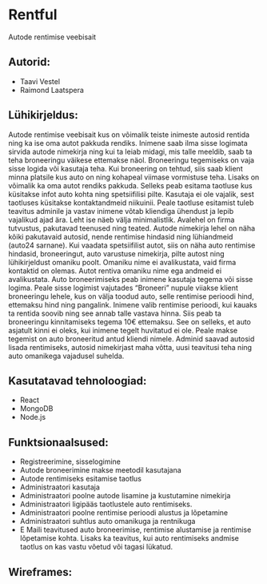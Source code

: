 # Rentful


Autode rentimise veebisait

## Autorid:

- Taavi Vestel 
- Raimond Laatspera

## Lühikirjeldus:

Autode rentimise veebisait kus on võimalik teiste inimeste autosid rentida ning ka ise oma autot pakkuda rendiks. Inimene saab ilma sisse logimata sirvida autode nimekirja ning kui ta leiab midagi, mis talle meeldib, saab ta teha broneeringu väikese ettemakse näol. Broneeringu tegemiseks on vaja sisse logida või kasutaja teha. Kui broneering on tehtud, siis saab klient minna platsile kus auto on ning kohapeal viimase vormistuse teha. 
Lisaks on võimalik ka oma autot rendiks pakkuda. Selleks peab esitama taotluse kus küsitakse infot auto kohta ning spetsiifilisi pilte. Kasutaja ei ole vajalik, sest taotluses küsitakse kontaktandmeid niikuinii. Peale taotluse esitamist tuleb teavitus adminile ja vastav inimene võtab kliendiga ühendust ja lepib vajalikud ajad ära.
Leht ise näeb välja minimalistlik. Avalehel on firma tutvustus, pakutavad teenused ning teated. Autode nimekirja lehel on näha kõiki pakutavaid autosid, nende rentimise hindasid ning lühiandmeid (auto24 sarnane). Kui vaadata spetsiifilist autot, siis on näha auto rentimise hindasid, broneeringut, auto varustuse nimekirja, pilte autost ning lühikirjeldust omaniku poolt. Omaniku nime ei avalikustata, vaid firma kontaktid on olemas. Autot rentiva omaniku nime ega andmeid ei avalikustata. 
Auto broneerimiseks peab inimene kasutaja tegema või sisse logima. Peale sisse logimist vajutades “Broneeri” nupule viiakse klient broneeringu lehele, kus on välja toodud auto, selle rentimise perioodi hind, ettemaksu hind ning pangalink. Inimene valib rentimise perioodi, kui kauaks ta rentida soovib ning see annab talle vastava hinna. Siis peab ta broneeringu kinnitamiseks tegema 10€ ettemaksu. See on selleks, et auto asjatult kinni ei oleks, kui inimene tegelt huvitatud ei ole. Peale makse tegemist on auto broneeritud antud kliendi nimele. 
Adminid saavad autosid lisada rentimiseks, autosid nimekirjast maha võtta, uusi teavitusi teha ning auto omanikega vajadusel suhelda. 

## Kasutatavad tehnoloogiad:

- React
- MongoDB
- Node.js

## Funktsionaalsused:

- Registreerimine, sisselogimine
- Autode broneerimine makse meetodil kasutajana
- Autode rentimiseks esitamise taotlus
- Administraatori kasutaja
- Administraatori poolne autode lisamine ja kustutamine nimekirja
- Administraatori ligipääs taotlustele auto rentimiseks.
- Administraatori poolne rentimise perioodi alustus ja lõpetamine
- Administraatori suhtlus auto omanikuga ja rentnikuga
- E Maili teavitused auto broneerimise, rentimise alustamise ja rentimise lõpetamise kohta. Lisaks ka teavitus, kui auto rentimiseks andmise taotlus on kas vastu võetud või tagasi lükatud.

## Wireframes:
